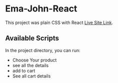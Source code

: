 # Ema-John-React

This project was plain CSS with React [Live Site Link](https://ema-john-react-kazi-shuvo.netlify.app/).

## Available Scripts

In the project directory, you can run:
* Choose Your product
* see all the details
* add to cart
* See all cart details 

